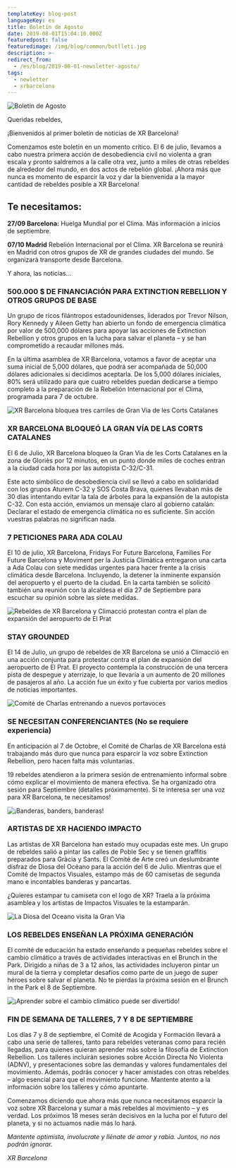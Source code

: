 ```yaml
---
templateKey: blog-post
languageKey: es
title: Boletín de Agosto
date: 2019-08-01T15:04:10.000Z
featuredpost: false
featuredimage: /img/blog/common/butlleti.jpg
description: >-
redirect_from:
  - /es/blog/2019-08-01-newsletter-agosto/
tags:
  - newletter
  - xrbarcelona
---
```


![Boletín de Agosto](/img/blog/common/butlleti.jpg)

Queridas rebeldes, 

¡Bienvenidos al primer boletín de noticias de XR Barcelona!

Comenzamos este boletín en un momento crítico. El 6 de julio, llevamos a cabo nuestra primera acción de desobediencia civil no violenta a gran escala y pronto saldremos a la calle otra vez, junto a miles de otras rebeldes de alrededor del mundo, en dos actos de rebelión global. ¡Ahora más que nunca es momento de esparcir la voz y dar la bienvenida a la mayor cantidad de rebeldes posible a XR Barcelona!

## Te necesitamos: 

**27/09 Barcelona:** Huelga Mundial por el Clima. Más información a inicios de septiembre.

**07/10 Madrid** Rebelión Internacional por el Clima. XR Barcelona se reunirá en Madrid con otros grupos de XR de grandes ciudades del mundo. Se organizará transporte desde Barcelona.

Y ahora, las noticias…


###  500.000 $ DE FINANCIACIÓN PARA EXTINCTION REBELLION Y OTROS GRUPOS DE BASE

Un grupo de ricos filántropos estadounidenses, liderados por Trevor Nilson, Rory Kennedy y Aileen Getty han abierto un fondo de emergencia climática por valor de 500,000 dólares para apoyar las acciones de Extinction Rebellion y otros grupos en la lucha para salvar el planeta – y se han comprometido a recaudar millones más.

En la última asamblea de XR Barcelona, votamos a favor de aceptar una suma inicial de 5,000 dólares, que podrá ser acompañada de 50,000 dólares adicionales si decidimos aceptarla. De los 5,000 dólares iniciales, 80% será utilizado para que cuatro rebeldes puedan dedicarse a tiempo completo a la preparación de la Rebelión Internacional por el Clima, programada para 7 de octubre. 

![XR Barcelona bloquea tres carriles de Gran Via de les Corts Catalanes](/img/blog/2019-08-01-granvia.jpg)

### XR BARCELONA BLOQUEÓ LA GRAN VÍA DE LAS CORTS CATALANES

El 6 de Julio, XR Barcelona bloqueo la Gran Via de les Corts Catalanes en la zona de Gloriès por 12 minutos, en un punto donde miles de coches entran a la ciudad cada hora por las autopista C-32/C-31.

Este acto simbólico de desobediencia civil se llevó a cabo en solidaridad con los grupos Aturem C-32 y SOS Costa Brava, quienes llevaban más de 30 días intentando evitar la tala de árboles para la expansión de la autopista C-32. Con esta acción, enviamos un mensaje claro al gobierno catalán: Declarar el estado de emergencia climática no es suficiente. Sin acción vuestras palabras no significan nada. 

### 7 PETICIONES PARA ADA COLAU 

El 10 de julio, XR Barcelona, Fridays For Future Barcelona, Families For Future Barcelona y Moviment per la Justícia Climàtica entregaron una carta a Ada Colau con siete medidas urgentes para hacer frente a la crisis climática desde Barcelona. Incluyendo, la detener la inminente expansión del aeropuerto y el puerto de la ciudad. En la carta también se solicitó también una reunión con la alcaldesa el día 27 de Septiembre para escuchar su opinión sobre las siete medidas. 

![Rebeldes de XR Barcelona y Climacció protestan contra el plan de expansión del aeropuerto de El Prat](/img/blog/2019-08-01-aeroport.jpg)

### STAY GROUNDED
El 14 de Julio, un grupo de rebeldes de XR Barcelona se unió a Climacció en una acción conjunta para protestar contra el plan de expansión del aeropuerto de El Prat. El proyecto contempla la construcción de una tercera pista de despegue y aterrizaje, lo que llevaría a un aumento de 20 millones de pasajeros al año. La acción fue un éxito y fue cubierta por varios medios de noticias importantes. 

![Comité de Charlas entrenando a nuevos portavoces](/img/blog/2019-08-01-xerrades.jpg)

### SE NECESITAN CONFERENCIANTES (No se requiere experiencia)

En anticipación al 7 de Octobre, el Comité de Charlas de XR Barcelona está trabajando más duro que nunca para esparcir la voz sobre Extinction Rebellion, pero hacen falta más voluntarias. 

19 rebeldes atendieron a la primera sesión de entrenamiento informal sobre cómo explicar el movimiento de manera efectiva. Se ha organizado otra sesión para Septiembre (detalles próximamente). Si te interesa ser una voz para XR Barcelona, te necesitamos!

![¡Banderas, banders, banderas!](/img/blog/2019-08-01-banderes.jpg)

### ARTISTAS DE XR HACIENDO IMPACTO 

Las artistas de XR Barcelona han estado muy ocupadas este mes. Un grupo de rebeldes salió a pintar las calles de Poble Sec y se tienen graffitis preparados para Gràcia y Sants. El Comité de Arte creó un deslumbrante disfraz de Diosa del Océano para la acción del 6 de Julio. Mientras que el Comité de Impactos Visuales, estampo más de 60 camisetas de segunda mano e incontables banderas y pancartas. 

¿Quieres estampar tu camiseta con el logo de XR? Traela a la próxima asamblea y los artistas de Impactos Visuales te la estamparán. 

![La Diosa del Oceano visita la Gran Via](/img/blog/2019-08-01-diosa.jpg)

### LOS REBELDES ENSEÑAN LA PRÓXIMA GENERACIÓN 

El comité de educación ha estado enseñando a pequeñas rebeldes sobre el cambio climático a través de actividades interactivas en el Brunch in the Park. Dirigido a niñas de 3 a 12 años, las actividades incluyeron pintar un mural de la tierra y completar desafíos como parte de un juego de super héroes sobre salvar el planeta. No te pierdas la próxima sesión en el Brunch in the Park el 8 de Septiembre. 

![¡Aprender sobre el cambio climático puede ser divertido!](/img/blog/2019-08-01-educacio.jpg)

### FIN DE SEMANA DE TALLERES, 7 Y 8 DE SEPTIEMBRE 

Los días 7 y 8 de septiembre, el Comité de Acogida y Formación llevará a cabo una serie de talleres, tanto para rebeldes veteranas como para recién llegadas, para quienes quieran aprender más sobre la filosofía de Extinction Rebellion. Los talleres incluirán sesiones sobre Acción Directa No Violenta (ADNV), y presentaciones sobre las demandas y valores fundamentales del movimiento. Además, podrás conocer y hacer amistades con otras rebeldes – algo esencial para que el movimiento funcione. Mantente atento a la información sobre los talleres y cómo apuntarte. 

Comenzamos diciendo que ahora más que nunca necesitamos esparcir la voz sobre XR Barcelona y sumar a más rebeldes al movimiento – y es verdad. Los próximos 18 meses serán decisivos en la lucha por el futuro del planeta, y si no actuamos nadie más lo hará. 

*Mantente optimista, involucrate y llénate de amor y rabia. Juntos, no nos podrán ignorar.*

*XR Barcelona*
